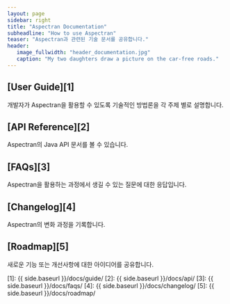 ```yaml
---
layout: page
sidebar: right
title: "Aspectran Documentation"
subheadline: "How to use Aspectran"
teaser: "Aspectran과 관련된 기술 문서를 공유합니다."
header:
   image_fullwidth: "header_documentation.jpg"
   caption: "My two daughters draw a picture on the car-free roads."
---
```


## [User Guide][1]
개발자가 Aspectran을 활용할 수 있도록 기술적인 방법론을 각 주제 별로 설명합니다.

## [API Reference][2]
Aspectran의 Java API 문서를 볼 수 있습니다.

## [FAQs][3]
Aspectran을 활용하는 과정에서 생길 수 있는 질문에 대한 응답입니다.

## [Changelog][4]
Aspectran의 변화 과정을 기록합니다.

## [Roadmap][5]
새로운 기능 또는 개선사항에 대한 아이디어를 공유합니다.

[1]: {{ side.baseurl }}/docs/guide/
[2]: {{ side.baseurl }}/docs/api/
[3]: {{ side.baseurl }}/docs/faqs/
[4]: {{ side.baseurl }}/docs/changelog/
[5]: {{ side.baseurl }}/docs/roadmap/

